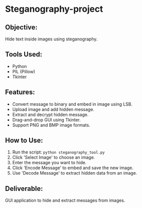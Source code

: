 # Steganography-project

## Objective:
Hide text inside images using steganography.

## Tools Used:
- Python
- PIL (Pillow)
- Tkinter

## Features:
- Convert message to binary and embed in image using LSB.
- Upload image and add hidden message.
- Extract and decrypt hidden message.
- Drag-and-drop GUI using Tkinter.
- Support PNG and BMP image formats.

## How to Use:
1. Run the script: `python steganography_tool.py`
2. Click 'Select Image' to choose an image.
3. Enter the message you want to hide.
4. Click 'Encode Message' to embed and save the new image.
5. Use 'Decode Message' to extract hidden data from an image.

## Deliverable:
GUI application to hide and extract messages from images.
